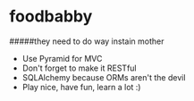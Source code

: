 # foodbabby
#####they need to do way instain mother

* Use Pyramid for MVC
* Don't forget to make it RESTful
* SQLAlchemy because ORMs aren't the devil
* Play nice, have fun, learn a lot :) 
